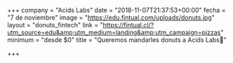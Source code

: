 +++
company = "Acids Labs"
date = "2018-11-07T21:37:53+00:00"
fecha = "7 de noviembre"
image = "https://edu.fintual.com/uploads/donuts.jpg"
layout = "donuts_fintech"
link = "https://fintual.cl/?utm_source=edu&amp;utm_medium=landing&amp;utm_campaign=pizzas"
minimum = "desde $0"
title = "Queremos mandarles donuts a Acids Labs🍩"

+++
